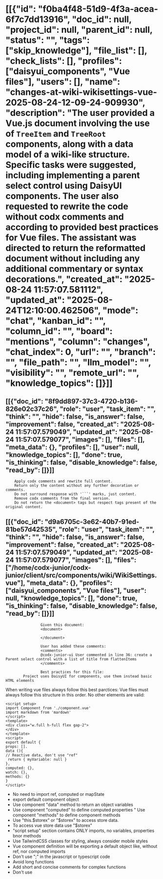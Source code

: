 # [[{"id": "f0ba4f48-51d9-4f3a-acea-6f7c7dd13916", "doc_id": null, "project_id": null, "parent_id": null, "status": "", "tags": ["skip_knowledge"], "file_list": [], "check_lists": [], "profiles": ["daisyui_components", "Vue files"], "users": [], "name": "changes-at-wiki-wikisettings-vue-2025-08-24-12-09-24-909930", "description": "The user provided a Vue.js document involving the use of `TreeItem` and `TreeRoot` components, along with a data model of a wiki-like structure. Specific tasks were suggested, including implementing a parent select control using DaisyUI components. The user also requested to rewrite the code without codx comments and according to provided best practices for Vue files. The assistant was directed to return the reformatted document without including any additional commentary or syntax decorations.", "created_at": "2025-08-24 11:57:07.581112", "updated_at": "2025-08-24T12:10:00.462506", "mode": "chat", "kanban_id": "", "column_id": "", "board": "mentions", "column": "changes", "chat_index": 0, "url": "", "branch": "", "file_path": "", "llm_model": "", "visibility": "", "remote_url": "", "knowledge_topics": []}]]
## [[{"doc_id": "8f9dd897-37c3-4720-b136-826e02c37c26", "role": "user", "task_item": "", "think": "", "hide": false, "is_answer": false, "improvement": false, "created_at": "2025-08-24 11:57:07.579049", "updated_at": "2025-08-24 11:57:07.579077", "images": [], "files": [], "meta_data": {}, "profiles": [], "user": null, "knowledge_topics": [], "done": true, "is_thinking": false, "disable_knowledge": false, "read_by": []}]]

        Apply codx comments and rewrite full content.
        Return only the content without any further decoration or comments.
        Do not surround response with '```' marks, just content.
        Remove codx comments from the final version.
        Do not return the <document> tags but respect tags present of the original content.
        
## [[{"doc_id": "d9a6705c-3e62-40b7-91ed-81be57d42535", "role": "user", "task_item": "", "think": "", "hide": false, "is_answer": false, "improvement": false, "created_at": "2025-08-24 11:57:07.579049", "updated_at": "2025-08-24 11:57:07.579077", "images": [], "files": ["/home/codx-junior/codx-junior/client/src/components/wiki/WikiSettings.vue"], "meta_data": {}, "profiles": ["daisyui_components", "Vue files"], "user": null, "knowledge_topics": [], "done": true, "is_thinking": false, "disable_knowledge": false, "read_by": []}]]

                    Given this document:
                    <document>

                    
<script setup>
import { TreeItem, TreeRoot } from 'radix-vue'
</script>

<template>
  <div class="w-full flex gap-2">
    <TreeRoot
      v-slot="{ flattenItems }"
      class="shrink-0 list-none select-none w-56 text-blackA11 rounded-lg p-2 text-sm font-medium"
      :items="wikiTree"
      :get-key="(item) => item.title"
      :default-expanded="['components']"
    >
      <h2 class="font-semibold !text-base text-blackA11 px-2 pt-1">
        Directory Structure
      </h2>
      <TreeItem
        v-for="item in flattenItems"
        v-slot="{ isExpanded }"
        :key="item._id"
        :style="{ 'padding-left': `${item.level - 0.5}rem` }"
        v-bind="item.bind"
        class="click flex items-center py-1 px-2 my-0.5 rounded outline-none focus:ring-grass8 focus:ring-2 data-[selected]:bg-grass4"
      >
        <template v-if="item.value.children?.length">
          <span v-if="isExpanded">-</span>
          <span v-else>+</span>
        </template>
        <div>
          {{ item.value.title }}
        </div>
        <div class="pl-2 hover:underline" @click.stop="editItem(item.value)">*</div>
      </TreeItem>
    </TreeRoot>
    <div class="grow flex flex-col gap-2" v-if="selectedItem">
      @codx-ok, please-wait...: create a Parent select control with a list of title from flattenItems
      <div class="form-control">
        <label class="label">
          <span class="label-text">Title</span>
        </label>
        <input type="text" v-model="selectedItem.title" placeholder="Title" class="input input-bordered">
      </div>
      <div class="form-control">
        <label class="label">
          <span class="label-text">Description</span>
        </label>
        <textarea v-model="selectedItem.description" placeholder="Description" class="textarea textarea-bordered"></textarea>
      </div>
      <div class="form-control">
        <label class="label">
          <span class="label-text">Keywords</span>
        </label>
        <input type="text" v-model="selectedItem.keywords" placeholder="Keywords" class="input input-bordered">
      </div>
      <div class="flex gap-2">
        <button type="submit" class="btn btn-sm btn-primary">Save</button>
        <button type="button" class="btn btn-sm btn-secondary" @click="discardChanges">Discard</button>
      </div>
    </div>
  </div>
</template>

<script>
export default {
  data() {
    return {
      selectedItem: null,
      wikiTree: [
        {
          id: "home",
          title: "Home",
          keywords: [],
          description: "Wiki home page. Add all basic information about the project and welcome the user",
          children: [
            {
              id: "get_started",
              title: "Get started",
              keywords: ["npm", "python", "install", "start", "run"],
              description: "Instructions for running the project",
              children: [],
            },    
          ],
        },
        {
          id: "fastapi_documentation",
          title: "FastAPI Documentation",
          keywords: ["FastAPI", "Python", "RESTful API", "Documentation"],
          description: "How to document a FastAPI Python project using Swagger UI and other tools",
          children: [
            {
              id: "swagger_ui",
              title: "Swagger UI",
              keywords: ["Swagger", "UI", "API documentation"],
              description: "Using Swagger UI to generate interactive API documentation for your FastAPI project",
              children: [],
            },
            {
              id: "other_tools",
              title: "Other Tools",
              keywords: ["ReDoc", "Sphinx", "API Blueprint"],
              description: "Alternative tools for documenting your FastAPI project",
              children: [],
            }]
          },
      ]
    }
  },
  methods: {
    editItem(item) {
      this.selectedItem = { ...item }
    }
  }
}
</script>


                    </document>

                    User has added these comments:
                    <comments>
                    @codx-junior-ui User commented in line 36: create a Parent select control with a list of title from flattenItems
                    </comments>

                    Best practices for this file:
            Project uses DaisyUI for components, use them instead basic HTML elements
When writing vue files always follow this best parctices:
Vue files must always follow this structure in this order.
No other elements are valid:
```example vue file
<script setup>
import Component from './component.vue'
import markdown from 'mardown'
</script>
<template>
<div class="w.full h-full flex gap-2">
</div>
</template>
<script>
export default {
props: [].
data (){
// Reactive data, don't use "ref"
 return { myVariable: null }
},
computed: {},
watch: {},
methods: {}
}
</sctipt>
```
* No need to import ref, computed or mapState 
* export default component object
* Use component "data" method to return an object variables
* Use component "computed" to define computed properties
" Use component "methods" to define component methods 
* Use "this.$storex" or "$storex" to access store data.
* To access vue store data use "$storex"
* "script setup" section contains ONLY imports, no variables, properties bnor methods
* Use TailwindCSS classes for styling, always consider mobile styles
* Vue component definition will be exporting a default object like, without ref, nor computed imports
* Don't use ";" in the javascript or typescript code
* Avoid long functions
* Add short and concise comments for complex functions
* Don't use <style> elements, use TailWindCSS classes
            
                    
## [[{"doc_id": "0e97ef94-3b9c-4345-9c86-f4c5f4d82e0d", "role": "assistant", "task_item": "", "think": null, "hide": false, "is_answer": false, "improvement": false, "created_at": "2025-08-24 11:57:07.579049", "updated_at": "2025-08-24 11:57:07.579077", "images": [], "files": [], "meta_data": {"time_taken": 33.22130012512207, "first_chunk_time_taken": 9.202957153320312e-05, "model": "openai/gpt-4o"}, "profiles": ["daisyui_components", "Vue files"], "user": null, "knowledge_topics": [], "done": true, "is_thinking": null, "disable_knowledge": false, "read_by": []}]]
<document>

<script setup>
import { TreeItem, TreeRoot } from 'radix-vue'
</script>

<template>
  <div class="w-full flex gap-2">
    <TreeRoot
      v-slot="{ flattenItems }"
      class="shrink-0 list-none select-none w-56 text-blackA11 rounded-lg p-2 text-sm font-medium"
      :items="wikiTree"
      :get-key="(item) => item.title"
      :default-expanded="['components']"
    >
      <h2 class="font-semibold !text-base text-blackA11 px-2 pt-1">Directory Structure</h2>
      <TreeItem
        v-for="item in flattenItems"
        v-slot="{ isExpanded }"
        :key="item._id"
        :style="{ 'padding-left': `${item.level - 0.5}rem` }"
        v-bind="item.bind"
        class="click flex items-center py-1 px-2 my-0.5 rounded outline-none focus:ring-grass8 focus:ring-2 data-[selected]:bg-grass4"
      >
        <template v-if="item.value.children?.length">
          <span v-if="isExpanded">-</span>
          <span v-else>+</span>
        </template>
        <div>{{ item.value.title }}</div>
        <div class="pl-2 hover:underline" @click.stop="editItem(item.value)">*</div>
      </TreeItem>
    </TreeRoot>
    <div class="grow flex flex-col gap-2" v-if="selectedItem">
      <div class="form-control">
        <label class="label">
          <span class="label-text">Title</span>
        </label>
        <input type="text" v-model="selectedItem.title" placeholder="Title" class="input input-bordered">
      </div>
      <div class="form-control">
        <label class="label">
          <span class="label-text">Description</span>
        </label>
        <textarea v-model="selectedItem.description" placeholder="Description" class="textarea textarea-bordered"></textarea>
      </div>
      <div class="form-control">
        <label class="label">
          <span class="label-text">Keywords</span>
        </label>
        <input type="text" v-model="selectedItem.keywords" placeholder="Keywords" class="input input-bordered">
      </div>
      <div class="flex gap-2">
        <button type="submit" class="btn btn-sm btn-primary">Save</button>
        <button type="button" class="btn btn-sm btn-secondary" @click="discardChanges">Discard</button>
      </div>
    </div>
  </div>
</template>

<script>
export default {
  data() {
    return {
      selectedItem: null,
      wikiTree: [
        {
          id: "home",
          title: "Home",
          keywords: [],
          description: "Wiki home page. Add all basic information about the project and welcome the user",
          children: [
            {
              id: "get_started",
              title: "Get started",
              keywords: ["npm", "python", "install", "start", "run"],
              description: "Instructions for running the project",
              children: [],
            },    
          ],
        },
        {
          id: "fastapi_documentation",
          title: "FastAPI Documentation",
          keywords: ["FastAPI", "Python", "RESTful API", "Documentation"],
          description: "How to document a FastAPI Python project using Swagger UI and other tools",
          children: [
            {
              id: "swagger_ui",
              title: "Swagger UI",
              keywords: ["Swagger", "UI", "API documentation"],
              description: "Using Swagger UI to generate interactive API documentation for your FastAPI project",
              children: [],
            },
            {
              id: "other_tools",
              title: "Other Tools",
              keywords: ["ReDoc", "Sphinx", "API Blueprint"],
              description: "Alternative tools for documenting your FastAPI project",
              children: [],
            }]
          },
      ]
    }
  },
  methods: {
    editItem(item) {
      // Selects the item for editing
      this.selectedItem = { ...item }
    }
  }
}
</script>

</document>